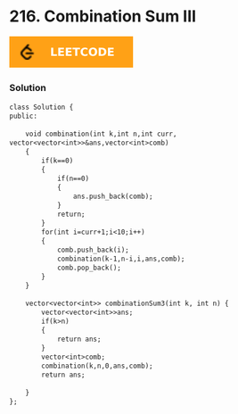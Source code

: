 # 216. Combination Sum III

[![216. Combination Sum III](../assets/lc.svg)](https://leetcode.com/problems/combination-sum-iii/description/)

### Solution
```
class Solution {
public:

    void combination(int k,int n,int curr, vector<vector<int>>&ans,vector<int>comb)
    {
        if(k==0)
        {
            if(n==0)
            {
                ans.push_back(comb);
            }
            return;
        }
        for(int i=curr+1;i<10;i++)
        {
            comb.push_back(i);
            combination(k-1,n-i,i,ans,comb);
            comb.pop_back();
        }
    }

    vector<vector<int>> combinationSum3(int k, int n) {
        vector<vector<int>>ans;
        if(k>n)
        {
            return ans;
        }
        vector<int>comb;
        combination(k,n,0,ans,comb);
        return ans;

    }
};

```

